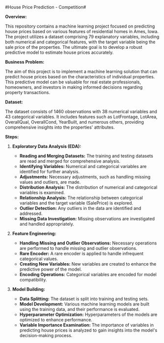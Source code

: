 #House Price Prediction - Competition#

**Overview:**

This repository contains a machine learning project focused on predicting house prices based on various features of residential homes in Ames, Iowa. The project utilizes a dataset comprising 79 explanatory variables, including both numerical and categorical features, with the target variable being the sale price of the properties. The ultimate goal is to develop a robust predictive model to estimate house prices accurately.

**Business Problem:**

The aim of this project is to implement a machine learning solution that can predict house prices based on the characteristics of individual properties. This predictive model can be valuable for real estate professionals, homeowners, and investors in making informed decisions regarding property transactions.

**Dataset:**

The dataset consists of 1460 observations with 38 numerical variables and 43 categorical variables. It includes features such as LotFrontage, LotArea, OverallQual, OverallCond, YearBuilt, and numerous others, providing comprehensive insights into the properties' attributes.

**Steps:**

1. **Exploratory Data Analysis (EDA):**
    - **Reading and Merging Datasets:** The training and testing datasets are read and merged for comprehensive analysis.
    - **Identifying Variables:** Numerical and categorical variables are identified for further analysis.
    - **Adjustments:** Necessary adjustments, such as handling missing values and outliers, are made.
    - **Distribution Analysis:** The distribution of numerical and categorical variables is examined.
    - **Relationship Analysis:** The relationship between categorical variables and the target variable (SalePrice) is explored.
    - **Outlier Detection:** Any outliers in the data are identified and addressed.
    - **Missing Data Investigation:** Missing observations are investigated and handled appropriately.

2. **Feature Engineering:**
    - **Handling Missing and Outlier Observations:** Necessary operations are performed to handle missing and outlier observations.
    - **Rare Encoder:** A rare encoder is applied to handle infrequent categorical values.
    - **Creating New Variables:** New variables are created to enhance the predictive power of the model.
    - **Encoding Operations:** Categorical variables are encoded for model compatibility.

3. **Model Building:**
    - **Data Splitting:** The dataset is split into training and testing sets.
    - **Model Development:** Various machine learning models are built using the training data, and their performance is evaluated.
    - **Hyperparameter Optimization:** Hyperparameters of the models are optimized to enhance performance.
    - **Variable Importance Examination:** The importance of variables in predicting house prices is analyzed to gain insights into the model's decision-making process.
